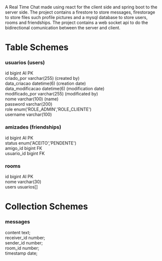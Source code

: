 A Real Time Chat made using react for the client side and spring boot to the server side. The project contains a firestore to store messages, firestorage to store files such profile pictures and a mysql database to store users, rooms and friendships.
The project contains a web socket api to do the bidirectional comunication between the server and client.

# Table Schemes
### usuarios (users)
id	bigint AI PK <br>
criado_por varchar(255) (created by)<br>
data_criacao	datetime(6) (creation date)<br>
data_modificacao	datetime(6) (modification date)<br>
modificado_por	varchar(255) (modificated by)<br>
nome	varchar(100) (name)<br>
password	varchar(200) <br>
role	enum('ROLE_ADMIN','ROLE_CLIENTE')<br>
username	varchar(100)<br>

### amizades (friendships)
id	bigint AI PK <br>
status	enum('ACEITO','PENDENTE') <br>
amigo_id	bigint FK <br>
usuario_id	bigint FK <br>

### rooms
id	bigint AI PK <br>
nome	varchar(30) <br>
users usuarios[] <br>

# Collection Schemes
### messages
 content text; <br>
 receiver_id number; <br>
 sender_id number; <br>
 room_id number; <br>
 timestamp date; <br>
 
